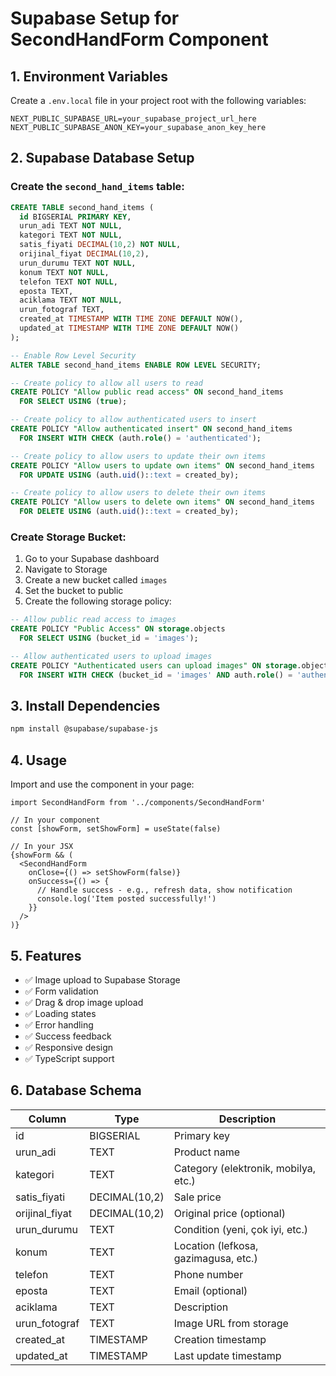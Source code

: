 # Supabase Setup for SecondHandForm Component

## 1. Environment Variables

Create a `.env.local` file in your project root with the following variables:

```env
NEXT_PUBLIC_SUPABASE_URL=your_supabase_project_url_here
NEXT_PUBLIC_SUPABASE_ANON_KEY=your_supabase_anon_key_here
```

## 2. Supabase Database Setup

### Create the `second_hand_items` table:

```sql
CREATE TABLE second_hand_items (
  id BIGSERIAL PRIMARY KEY,
  urun_adi TEXT NOT NULL,
  kategori TEXT NOT NULL,
  satis_fiyati DECIMAL(10,2) NOT NULL,
  orijinal_fiyat DECIMAL(10,2),
  urun_durumu TEXT NOT NULL,
  konum TEXT NOT NULL,
  telefon TEXT NOT NULL,
  eposta TEXT,
  aciklama TEXT NOT NULL,
  urun_fotograf TEXT,
  created_at TIMESTAMP WITH TIME ZONE DEFAULT NOW(),
  updated_at TIMESTAMP WITH TIME ZONE DEFAULT NOW()
);

-- Enable Row Level Security
ALTER TABLE second_hand_items ENABLE ROW LEVEL SECURITY;

-- Create policy to allow all users to read
CREATE POLICY "Allow public read access" ON second_hand_items
  FOR SELECT USING (true);

-- Create policy to allow authenticated users to insert
CREATE POLICY "Allow authenticated insert" ON second_hand_items
  FOR INSERT WITH CHECK (auth.role() = 'authenticated');

-- Create policy to allow users to update their own items
CREATE POLICY "Allow users to update own items" ON second_hand_items
  FOR UPDATE USING (auth.uid()::text = created_by);

-- Create policy to allow users to delete their own items
CREATE POLICY "Allow users to delete own items" ON second_hand_items
  FOR DELETE USING (auth.uid()::text = created_by);
```

### Create Storage Bucket:

1. Go to your Supabase dashboard
2. Navigate to Storage
3. Create a new bucket called `images`
4. Set the bucket to public
5. Create the following storage policy:

```sql
-- Allow public read access to images
CREATE POLICY "Public Access" ON storage.objects
  FOR SELECT USING (bucket_id = 'images');

-- Allow authenticated users to upload images
CREATE POLICY "Authenticated users can upload images" ON storage.objects
  FOR INSERT WITH CHECK (bucket_id = 'images' AND auth.role() = 'authenticated');
```

## 3. Install Dependencies

```bash
npm install @supabase/supabase-js
```

## 4. Usage

Import and use the component in your page:

```tsx
import SecondHandForm from '../components/SecondHandForm'

// In your component
const [showForm, setShowForm] = useState(false)

// In your JSX
{showForm && (
  <SecondHandForm 
    onClose={() => setShowForm(false)}
    onSuccess={() => {
      // Handle success - e.g., refresh data, show notification
      console.log('Item posted successfully!')
    }}
  />
)}
```

## 5. Features

- ✅ Image upload to Supabase Storage
- ✅ Form validation
- ✅ Drag & drop image upload
- ✅ Loading states
- ✅ Error handling
- ✅ Success feedback
- ✅ Responsive design
- ✅ TypeScript support

## 6. Database Schema

| Column | Type | Description |
|--------|------|-------------|
| id | BIGSERIAL | Primary key |
| urun_adi | TEXT | Product name |
| kategori | TEXT | Category (elektronik, mobilya, etc.) |
| satis_fiyati | DECIMAL(10,2) | Sale price |
| orijinal_fiyat | DECIMAL(10,2) | Original price (optional) |
| urun_durumu | TEXT | Condition (yeni, çok iyi, etc.) |
| konum | TEXT | Location (lefkosa, gazimagusa, etc.) |
| telefon | TEXT | Phone number |
| eposta | TEXT | Email (optional) |
| aciklama | TEXT | Description |
| urun_fotograf | TEXT | Image URL from storage |
| created_at | TIMESTAMP | Creation timestamp |
| updated_at | TIMESTAMP | Last update timestamp | 